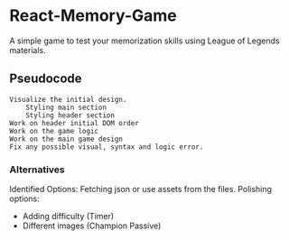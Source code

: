 # React-Memory-Game
A simple game to test your memorization skills using League of Legends materials.

## Pseudocode
    Visualize the initial design.
        Styling main section
        Styling header section
    Work on header initial DOM order
    Work on the game logic
    Work on the main game design
    Fix any possible visual, syntax and logic error.

### Alternatives
Identified Options: Fetching json or use assets from the files.
Polishing options:
* Adding difficulty (Timer)
* Different images (Champion Passive)



